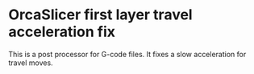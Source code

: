 # OrcaSlicer first layer travel acceleration fix
This is a post processor for G-code files. 
It fixes a slow acceleration for travel moves.
